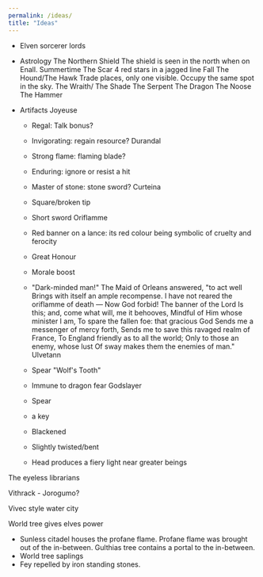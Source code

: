 ```yaml
---
permalink: /ideas/
title: "Ideas"
---
```


- Elven sorcerer lords
- Astrology
    The Northern Shield
    The shield is seen in the north when on Enall. Summertime
    The Scar
    4 red stars in a jagged line Fall
    The Hound/The Hawk
    Trade places, only one visible. Occupy the same spot in the sky.
    The Wraith/ The Shade
    The Serpent
    The Dragon
    The Noose
    The Hammer

- Artifacts
    Joyeuse
    - Regal: Talk bonus?
    - Invigorating: regain resource?
    Durandal
    - Strong flame: flaming blade?
    - Enduring: ignore or resist a hit
    - Master of stone: stone sword?
    Curteina
    - Square/broken tip
    - Short sword
    Oriflamme
    - Red banner on a lance: its red colour being symbolic of cruelty and ferocity
    - Great Honour
    - Morale boost

    - "Dark-minded man!"
    The Maid of Orleans answered, "to act well
    Brings with itself an ample recompense.
    I have not reared the oriflamme of death —
    Now God forbid! The banner of the Lord
    Is this; and, come what will, me it behooves,
    Mindful of Him whose minister I am,
    To spare the fallen foe: that gracious God
    Sends me a messenger of mercy forth,
    Sends me to save this ravaged realm of France,
    To England friendly as to all the world;
    Only to those an enemy, whose lust
    Of sway makes them the enemies of man."
    Ulvetann
    - Spear "Wolf's Tooth"
    - Immune to dragon fear
    Godslayer
    -  Spear
    -  a key
    - Blackened
    - Slightly twisted/bent
    - Head produces a fiery light near greater beings

The eyeless librarians

Vithrack - Jorogumo?

Vivec style water city

World tree gives elves power
- Sunless citadel houses the profane flame. Profane flame was brought out of the in-between. Gulthias tree contains a portal to the in-between.
- World tree saplings
- Fey repelled by iron standing stones.



